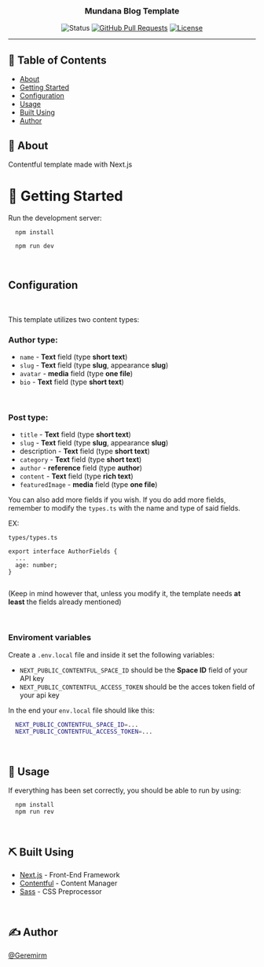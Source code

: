<p align="center">

<h3 align="center">Mundana Blog Template</h3>

<div align="center">
  
![Status](https://img.shields.io/badge/status-active-success.svg)
[![GitHub Pull Requests](https://img.shields.io/github/issues-pr/kylelobo/The-Documentation-Compendium.svg)](https://github.com/GeremiRM/Mundana-Blog-Template/pulls)
[![License](https://img.shields.io/badge/license-MIT-blue.svg)](/LICENSE)

</div>

---

## 📝 Table of Contents

- [About](#about)
- [Getting Started](#getting_started)
- [Configuration](#configuration)
- [Usage](#usage)
- [Built Using](#built_using)
- [Author](#author)

## 🧐 About <a name = "about"></a>

Contentful template made with Next.js

# 🏁 Getting Started <a name = "getting_started"></a>

Run the development server:

```
  npm install

  npm run dev
```

<br />

## <a name ="configuration"> Configuration </a>

<br />

This template utilizes two content types:

### Author type:

- `name` - **Text** field (type **short text**)
- `slug` - **Text** field (type **slug**, appearance **slug**)
- `avatar` - **media** field (type **one file**)
- `bio` - **Text** field (type **short text**)

<br />

### Post type:

- `title` - **Text** field (type **short text**)
- `slug` - **Text** field (type **slug**, appearance **slug**)
- description - **Text** field (type **short text**)
- `category` - **Text** field (type **short text**)
- `author` - **reference** field (type **author**)
- `content` - **Text** field (type **rich text**)
- `featuredImage` - **media** field (type **one file**)

You can also add more fields if you wish. If you do add more fields, remember to modify the `types.ts` with the name and type of said fields.

EX:

`types/types.ts`

```
export interface AuthorFields {
  ...
  age: number;
}


```

(Keep in mind however that, unless you modify it, the template needs **at least** the fields already mentioned)

<br />

### Enviroment variables

Create a `.env.local` file and inside it set the following variables:

- `NEXT_PUBLIC_CONTENTFUL_SPACE_ID` should be the **Space ID** field of your API key
- `NEXT_PUBLIC_CONTENTFUL_ACCESS_TOKEN` should be the acces token field of your api key

In the end your `env.local` file should like this:
<br />

```bash
  NEXT_PUBLIC_CONTENTFUL_SPACE_ID=...
  NEXT_PUBLIC_CONTENTFUL_ACCESS_TOKEN=...
```

<br />

## 🎈 Usage <a name="usage"></a>

If everything has been set correctly, you should be able to run by using:

```
  npm install
  npm run rev
```

<br />

## ⛏️ Built Using <a name = "built_using"></a>

- [Next.js](https://nextjs.org/) - Front-End Framework
- [Contentful](https://expressjs.com/) - Content Manager
- [Sass](https://sass-lang.com/) - CSS Preprocessor

<br />

## ✍️ Author <a name = "author"></a>

[@Geremirm](https://github.com/GeremiRM)
